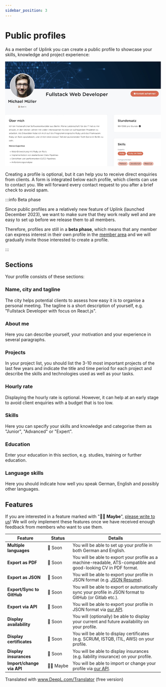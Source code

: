 ```yaml
---
sidebar_position: 3
---
```


# Public profiles

As a member of Uplink you can create a public profile to showcase your skills, knowledge and project experience:

![Profile](profile1.jpg)

Creating a profile is optional, but it can help you to receive direct enquiries from clients. A form is integrated below each profile, which clients can use to contact you. We will forward every contact request to you after a brief check to avoid spam.

:::info Beta phase

Since public profiles are a relatively new feature of Uplink (launched December 2023), we want to make sure that they work really well and are easy to set up before we release them to all members.

Therefore, profiles are still in a **beta phase**, which means that any member can express interest in their own profile in the [member area](https://my.uplink.tech/profile) and we will gradually invite those interested to create a profile.

:::

## Sections

Your profile consists of these sections:

### Name, city and tagline

The city helps potential clients to assess how easy it is to organise a personal meeting. The tagline is a short description of yourself, e.g. "Fullstack Developer with focus on React.js".

### About me

Here you can describe yourself, your motivation and your experience in several paragraphs.

### Projects

In your project list, you should list the 3-10 most important projects of the last few years and indicate the title and time period for each project and describe the skills and technologies used as well as your tasks.

### Hourly rate

Displaying the hourly rate is optional. However, it can help at an early stage to avoid client enquiries with a budget that is too low.

### Skills

Here you can specify your skills and knowledge and categorise them as "Junior", "Advanced" or "Expert".

### Education

Enter your education in this section, e.g. studies, training or further education.

### Language skills

Here you should indicate how well you speak German, English and possibly other languages.

## Features

If you are interested in a feature marked with "**🤷‍♂️ Maybe**", [please write to us](mailto:hello@uplink.tech)! We will only implement these features once we have received enough feedback from members who want to use them.

| Feature | Status | Details |
| --- | --- | --- |
| **Multiple languages** | 🤞&nbsp;Soon | You will be able to set up your profile in both German and English. |
| **Export as PDF** | 🤞&nbsp;Soon | You will be able to export your profile as a machine-readable, ATS-compatible and good-looking CV in PDF format. |
| **Export as JSON** | 🤞&nbsp;Soon | You will be able to export your profile in JSON format (e.g. [JSON Resume](https://jsonresume.org/)). |
| **Export/Sync to GitHub** | 🤞&nbsp;Soon | You will be able to export or automatically sync your profile in JSON format to GitHub (or Gitlab etc.). |
| **Export via API** | 🤞&nbsp;Soon | You will be able to export your profile in JSON format via [our API](../../api.md). |
| **Display availability** | 🤞&nbsp;Soon | You will (optionally) be able to display your current and future availability on your profile. |
| **Display certificates** | 🤞&nbsp;Soon | You will be able to display certificates (e.g. SCRUM, ISTQB, ITIL, AWS) on your profile. |
| **Display insurances** | 🤞&nbsp;Soon | You will be able to display insurances (e.g. liability insurance) on your profile. |
| **Import/change via API** | 🤷‍♂️&nbsp;Maybe | You will be able to import or change your profile via [our API](../../api.md). |

Translated with www.DeepL.com/Translator (free version)
